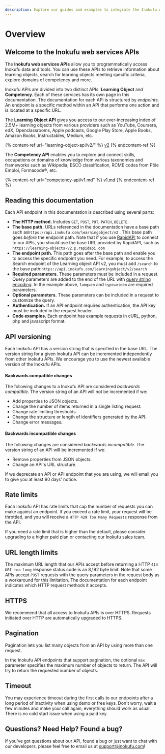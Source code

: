 ```yaml
---
description: Explore our guides and examples to integrate the Inokufu web services APIs.
---
```


# Overview

## Welcome to the **Inokufu web services APIs**

The **Inokufu web services APIs** allow you to programmatically access Inokufu data and tools. You can use these APIs to retrieve information about learning objects, search for learning objects meeting specific criteria, explore domains of competency and more.

Inokufu APIs are divided into two distinct APIs: **Learning Object** and **Competency**. Each of these services has its own page in this documentation. The documentation for each API is structured by _endpoints_. An endpoint is a specific method within an API that performs one action and is located at a specific URL.

The **Learning Object API** gives you access to our ever-increasing index of 2.5M+ learning objects from various providers such as YouTube, Coursera, edX, Openclassrooms, Apple podcasts, Google Play Store, Apple Books, Amazon Books, Instructables, Medium, etc.

{% content-ref url="learning-object-api/v2/" %}
[v2](learning-object-api/v2/)
{% endcontent-ref %}

The **Competency API** enables you to explore and connect skills, occupations or domains of knowledge from various taxonomies and frameworks such as Wikipedia, ESCO classification, ROME codes from Pôle Emploi, Formacode®, etc.

{% content-ref url="competency-api/v1.md" %}
[v1.md](competency-api/v1.md)
{% endcontent-ref %}

## Reading this documentation

Each API endpoint in this documentation is described using several parts:

* **The HTTP method.** Includes `GET`, `POST`, `PUT`, `PATCH`, `DELETE`.
* **The base path.** URLs referenced in the documentation have a base path such as`https://api.inokufu.com/learningobject/v2` . This base path goes _before_ the endpoint path. Note that if you use [RapidAPI](https://rapidapi.com/organization/inokufu-search) to connect to our APIs, you should use the base URL provided by RapidAPI, such as `https://learning-objects-v2.p.rapidapi.com`
* **The endpoint path.** This path goes after the base path and enable you to access the specific endpoint you need. For example, to access the Search endpoint of the Learning object API v2, you must add `/search` to the base path:`https://api.inokufu.com/learningobject/v2/search`
* **Required parameters.** These parameters must be included in a request. Query parameters are added to the end of the URL with [query string encoding](https://en.wikipedia.org/wiki/Query\_string). In the example above, `lang=en` and `type=video` are required parameters.
* **Optional parameters.** These parameters can be included in a request to customize the query.
* **Authentication.** If an API endpoint requires authentication, the API key must be included in the request header.
* **Code examples.** Each endpoint has example requests in cURL, python, php and javascript format.

## API versioning

Each Inokufu API has a version string that is specified in the base URL. The version string for a given Inokufu API can be incremented independently from other Inokufu APIs. We encourage you to use the newest available version of the Inokufu APIs.

#### Backwards compatible changes <a href="#backwards-compatible-changes" id="backwards-compatible-changes"></a>

The following changes to a Inokufu API are considered _backwards compatible_. The version string of an API will not be incremented if we:

* Add properties to JSON objects.
* Change the number of items returned in a single listing request.
* Change rate limiting thresholds.
* Change the structure or length of identifiers generated by the API.
* Change error messages.

#### Backwards incompatible changes <a href="#backwards-incompatible-changes" id="backwards-incompatible-changes"></a>

The following changes are considered _backwards incompatible_. The version string of an API will be incremented if we:

* Remove properties from JSON objects.
* Change an API's URL structure.

If we deprecate an API or API endpoint that you are using, we will email you to give you at least 90 days' notice.

## Rate limits

Each Inokufu API has rate limits that cap the number of requests you can make against an endpoint. If you exceed a rate limit, your request will be throttled, and you will receive a `HTTP 429 Too Many Requests` response from the API.

If you need a rate limit that is higher than the default, please consider upgrading to a higher paid plan or contacting our [Inokufu sales team](mailto:sales@inokufu.com).

## URL length limits

The maximum URL length that our APIs accept before returning a HTTP `414 URI too long` response status code is an 8,192 byte limit. Note that some APIs accept `POST` requests with the query parameters in the request body as a workaround for this limitation. The documentation for each endpoint indicates which HTTP request methods it accepts.

## HTTPS

We recommend that all access to Inokufu APIs is over HTTPS. Requests initiated over HTTP are automatically upgraded to HTTPS.

## Pagination

Pagination lets you list many objects from an API by using more than one request.

In the Inokufu API endpoints that support pagination, the optional `max` parameter specifies the maximum number of objects to return. The API will try to return the requested number of objects.

## Timeout

You may experience timeout during the first calls to our endpoints after a long period of inactivity when using demo or free keys. Don't worry, wait a few minutes and make your call again, everything should work as usual. There is no cold start issue when using a paid key.

## Questions? Need Help? Found a bug?

If you've got questions about our API, found a bug or just want to chat with our developers, please feel free to email us at [support@inokufu.com](mailto:support@inokufu.com)!
